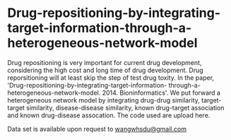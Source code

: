 # Drug-repositioning-by-integrating-target-information-through-a-heterogeneous-network-model
Drug repositioning is very important for current drug development, considering the high cost and long time of drug development. Drug
reporsitioning will at least skip the step of test drug toxity. In the paper, 'Drug-repositioning-by-integrating-target-information-
through-a-heterogeneous-network-model. 2014. Bioninformatics'. We put forward a heterogeneous network model by integrating drug-drug
similarity, target-target similarity, disease-disease similarity, known drug-target association and known drug-disease assocation. The code
used are upload here.

Data set is available upon request to wangwhsdu@gmail.com
